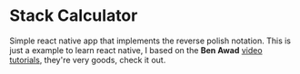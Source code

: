 # Stack Calculator

Simple react native app that implements the reverse polish notation.
This is just a example to learn react native, I based on the **Ben Awad** [video tutorials](https://www.youtube.com/watch?v=i3jCNghB2EE&list=PLN3n1USn4xlmt7mOqxc3nl3RajpFxkDH8), they're very goods, check it out.
